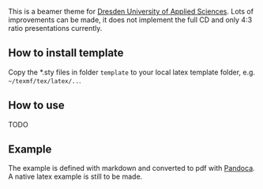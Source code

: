 This is a beamer theme for [Dresden University of Applied Sciences](https://www.htw-dresden.de).
Lots of improvements can be made, it does not implement the full CD and only 4:3 ratio presentations currently.
 
How to install template
---------------------------

Copy the *.sty files in folder `template` to your local latex template folder, e.g. `~/texmf/tex/latex/..`. 


How to use 
--------------

TODO

Example
-----------

The example is defined with markdown and converted to pdf with [Pandoca](http://pandoc.org/). A native latex example is still to be made.

